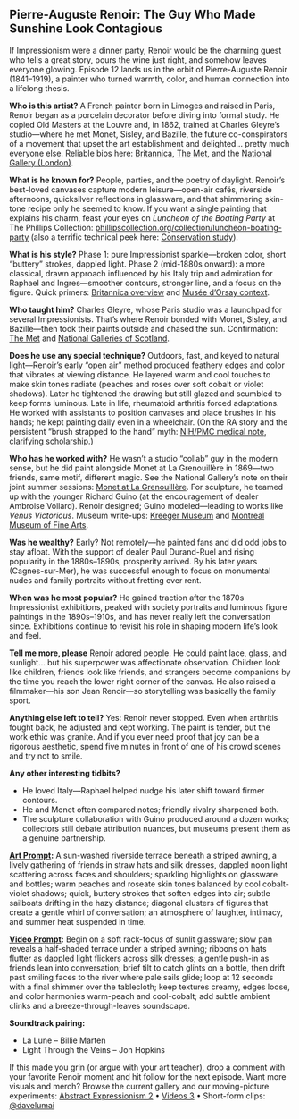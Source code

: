 ## Pierre-Auguste Renoir: The Guy Who Made Sunshine Look Contagious

If Impressionism were a dinner party, Renoir would be the charming guest who tells a great story, pours the wine just right, and somehow leaves everyone glowing. Episode 12 lands us in the orbit of Pierre-Auguste Renoir (1841–1919), a painter who turned warmth, color, and human connection into a lifelong thesis.

**Who is this artist?**
A French painter born in Limoges and raised in Paris, Renoir began as a porcelain decorator before diving into formal study. He copied Old Masters at the Louvre and, in 1862, trained at Charles Gleyre’s studio—where he met Monet, Sisley, and Bazille, the future co-conspirators of a movement that upset the art establishment and delighted… pretty much everyone else. Reliable bios here: [Britannica](https://www.britannica.com/biography/Pierre-Auguste-Renoir), [The Met](https://www.metmuseum.org/essays/auguste-renoir-1841-1919), and the [National Gallery (London)](https://www.nationalgallery.org.uk/artists/pierre-auguste-renoir).

**What is he known for?**
People, parties, and the poetry of daylight. Renoir’s best-loved canvases capture modern leisure—open-air cafés, riverside afternoons, quicksilver reflections in glassware, and that shimmering skin-tone recipe only he seemed to know. If you want a single painting that explains his charm, feast your eyes on *Luncheon of the Boating Party* at The Phillips Collection: [phillipscollection.org/collection/luncheon-boating-party](https://www.phillipscollection.org/collection/luncheon-boating-party) (also a terrific technical peek here: [Conservation study](https://www.phillipscollection.org/boating-party-technical-study)).

**What is his style?**
Phase 1: pure Impressionist sparkle—broken color, short “buttery” strokes, dappled light. Phase 2 (mid-1880s onward): a more classical, drawn approach influenced by his Italy trip and admiration for Raphael and Ingres—smoother contours, stronger line, and a focus on the figure. Quick primers: [Britannica overview](https://www.britannica.com/biography/Pierre-Auguste-Renoir) and [Musée d’Orsay context](https://www.musee-orsay.fr/en/whats-on/exhibitions/renoir-and-love).

**Who taught him?**
Charles Gleyre, whose Paris studio was a launchpad for several Impressionists. That’s where Renoir bonded with Monet, Sisley, and Bazille—then took their paints outside and chased the sun. Confirmation: [The Met](https://www.metmuseum.org/essays/auguste-renoir-1841-1919) and [National Galleries of Scotland](https://www.nationalgalleries.org/art-and-artists/artists/pierre-auguste-renoir).

**Does he use any special technique?**
Outdoors, fast, and keyed to natural light—Renoir’s early “open air” method produced feathery edges and color that vibrates at viewing distance. He layered warm and cool touches to make skin tones radiate (peaches and roses over soft cobalt or violet shadows). Later he tightened the drawing but still glazed and scumbled to keep forms luminous. Late in life, rheumatoid arthritis forced adaptations. He worked with assistants to position canvases and place brushes in his hands; he kept painting daily even in a wheelchair. (On the RA story and the persistent “brush strapped to the hand” myth: [NIH/PMC medical note](https://pmc.ncbi.nlm.nih.gov/articles/PMC3392673/), [clarifying scholarship](https://pmc.ncbi.nlm.nih.gov/articles/PMC3508015/).)

**Who has he worked with?**
He wasn’t a studio “collab” guy in the modern sense, but he did paint alongside Monet at La Grenouillère in 1869—two friends, same motif, different magic. See the National Gallery’s note on their joint summer sessions: [Monet at La Grenouillère](https://www.nationalgallery.org.uk/paintings/claude-monet-bathers-at-la-grenouillere).
For sculpture, he teamed up with the younger Richard Guino (at the encouragement of dealer Ambroise Vollard). Renoir designed; Guino modeled—leading to works like *Venus Victorious*. Museum write-ups: [Kreeger Museum](https://www.kreegermuseum.org/about-us/collection/sculpture/Auguste-Renoir-with-Richard-Guino_Bust-of-Venus-Victorious) and [Montreal Museum of Fine Arts](https://www.mbam.qc.ca/en/works/8225/).

**Was he wealthy?**
Early? Not remotely—he painted fans and did odd jobs to stay afloat. With the support of dealer Paul Durand-Ruel and rising popularity in the 1880s–1890s, prosperity arrived. By his later years (Cagnes-sur-Mer), he was successful enough to focus on monumental nudes and family portraits without fretting over rent. 

**When was he most popular?**
He gained traction after the 1870s Impressionist exhibitions, peaked with society portraits and luminous figure paintings in the 1890s–1910s, and has never really left the conversation since. Exhibitions continue to revisit his role in shaping modern life’s look and feel. 

**Tell me more, please**
Renoir adored people. He could paint lace, glass, and sunlight… but his superpower was affectionate observation. Children look like children, friends look like friends, and strangers become companions by the time you reach the lower right corner of the canvas. He also raised a filmmaker—his son Jean Renoir—so storytelling was basically the family sport. 

**Anything else left to tell?**
Yes: Renoir never stopped. Even when arthritis fought back, he adjusted and kept working. The paint is tender, but the work ethic was granite. And if you ever need proof that joy can be a rigorous aesthetic, spend five minutes in front of one of his crowd scenes and try not to smile.

**Any other interesting tidbits?**
- He loved Italy—Raphael helped nudge his later shift toward firmer contours.
- He and Monet often compared notes; friendly rivalry sharpened both.
- The sculpture collaboration with Guino produced around a dozen works; collectors still debate attribution nuances, but museums present them as a genuine partnership.

**[Art Prompt](https://lumaiere.com/?gallery=impressionist8):**
A sun-washed riverside terrace beneath a striped awning, a lively gathering of friends in straw hats and silk dresses, dappled noon light scattering across faces and shoulders; sparkling highlights on glassware and bottles; warm peaches and roseate skin tones balanced by cool cobalt-violet shadows; quick, buttery strokes that soften edges into air; subtle sailboats drifting in the hazy distance; diagonal clusters of figures that create a gentle whirl of conversation; an atmosphere of laughter, intimacy, and summer heat suspended in time.

**[Video Prompt](https://www.tiktok.com/@davelumai/video/7544435596626758943):**
Begin on a soft rack-focus of sunlit glassware; slow pan reveals a half-shaded terrace under a striped awning; ribbons on hats flutter as dappled light flickers across silk dresses; a gentle push-in as friends lean into conversation; brief tilt to catch glints on a bottle, then drift past smiling faces to the river where pale sails glide; loop at 12 seconds with a final shimmer over the tablecloth; keep textures creamy, edges loose, and color harmonies warm-peach and cool-cobalt; add subtle ambient clinks and a breeze-through-leaves soundscape.

**Soundtrack pairing:**
- La Lune – Billie Marten
- Light Through the Veins – Jon Hopkins

If this made you grin (or argue with your art teacher), drop a comment with your favorite Renoir moment and hit follow for the next episode. Want more visuals and merch? Browse the current gallery and our moving-picture experiments: [Abstract Expressionism 2](https://lumaiere.com/?gallery=abstract-expressionism2) • [Videos 3](https://lumaiere.com/?gallery=videos3) • Short-form clips: [@davelumai](https://www.tiktok.com/%40davelumai)
